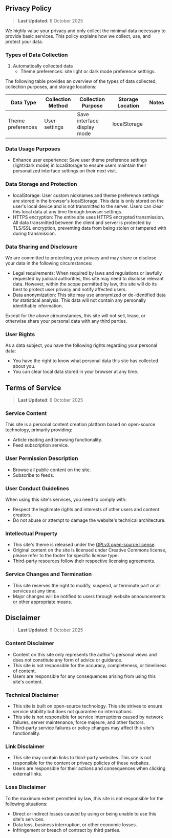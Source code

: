 ## Privacy Policy

> **Last Updated**: 6 October 2025

We highly value your privacy and only collect the minimal data necessary to provide basic services. This policy explains how we collect, use, and protect your data.

### Types of Data Collection

1. Automatically collected data
    - Theme preferences: site light or dark mode preference settings.

The following table provides an overview of the types of data collected, collection purposes, and storage locations:

| Data Type | Collection Method | Collection Purpose | Storage Location | Notes |
| - | - | - | - | - |
| Theme preferences | User settings | Save interface display mode | localStorage | |

### Data Usage Purposes

- Enhance user experience: Save user theme preference settings (light/dark mode) in localStorage to ensure users maintain their personalized interface settings on their next visit.

### Data Storage and Protection

- localStorage: User custom nicknames and theme preference settings are stored in the browser's localStorage. This data is only stored on the user's local device and is not transmitted to the server. Users can clear this local data at any time through browser settings.
- HTTPS encryption: The entire site uses HTTPS encrypted transmission. All data transmitted between the client and server is protected by TLS/SSL encryption, preventing data from being stolen or tampered with during transmission.

### Data Sharing and Disclosure

We are committed to protecting your privacy and may share or disclose your data in the following circumstances:

- Legal requirements: When required by laws and regulations or lawfully requested by judicial authorities, this site may need to disclose relevant data. However, within the scope permitted by law, this site will do its best to protect user privacy and notify affected users.
- Data anonymization: This site may use anonymized or de-identified data for statistical analysis. This data will not contain any personally identifiable information.

Except for the above circumstances, this site will not sell, lease, or otherwise share your personal data with any third parties.

### User Rights

As a data subject, you have the following rights regarding your personal data:

- You have the right to know what personal data this site has collected about you.
- You can clear local data stored in your browser at any time.

## Terms of Service

> **Last Updated**: 6 October 2025

### Service Content

This site is a personal content creation platform based on open-source technology, primarily providing:

- Article reading and browsing functionality.
- Feed subscription service.

### User Permission Description

- Browse all public content on the site.
- Subscribe to feeds.

### User Conduct Guidelines

When using this site's services, you need to comply with:

- Respect the legitimate rights and interests of other users and content creators.
- Do not abuse or attempt to damage the website's technical architecture.

### Intellectual Property

- This site's theme is released under the [GPLv3 open-source license](https://www.gnu.org/licenses/gpl-3.0.html).
- Original content on the site is licensed under Creative Commons license, please refer to the footer for specific license type.
- Third-party resources follow their respective licensing agreements.

### Service Changes and Termination

- This site reserves the right to modify, suspend, or terminate part or all services at any time.
- Major changes will be notified to users through website announcements or other appropriate means.

## Disclaimer

> **Last Updated**: 6 October 2025

### Content Disclaimer

- Content on this site only represents the author's personal views and does not constitute any form of advice or guidance.
- This site is not responsible for the accuracy, completeness, or timeliness of content.
- Users are responsible for any consequences arising from using this site's content.

### Technical Disclaimer

- This site is built on open-source technology. This site strives to ensure service stability but does not guarantee no interruptions.
- This site is not responsible for service interruptions caused by network failures, server maintenance, force majeure, and other factors.
- Third-party service failures or policy changes may affect this site's functionality.

### Link Disclaimer

- This site may contain links to third-party websites. This site is not responsible for the content or privacy policies of these websites.
- Users are responsible for their actions and consequences when clicking external links.

### Loss Disclaimer

To the maximum extent permitted by law, this site is not responsible for the following situations:

- Direct or indirect losses caused by using or being unable to use this site's services.
- Data loss, business interruption, or other economic losses.
- Infringement or breach of contract by third parties.